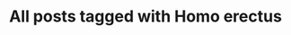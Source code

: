 ---
layout: tag
title: "All posts tagged with Homo erectus"
permalink: /weblog/tags/homo-erectus/
taxonomy: Homo erectus
---
